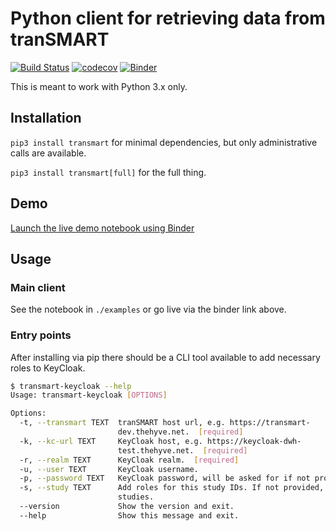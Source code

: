# Python client for retrieving data from tranSMART

[![Build Status](https://travis-ci.org/thehyve/transmart-api-client-py.svg?branch=master)](https://travis-ci.org/thehyve/transmart-api-client-py)
[![codecov](https://codecov.io/gh/thehyve/transmart-api-client-py/branch/master/graph/badge.svg)](https://codecov.io/gh/thehyve/transmart-api-client-py)
[![Binder](https://mybinder.org/badge.svg)](https://mybinder.org/v2/gh/thehyve/transmart-api-client-py/master?urlpath=/lab/tree/examples/Example.ipynb)

This is meant to work with Python 3.x only.

## Installation

`pip3 install transmart` for minimal dependencies, but only administrative calls are available.

`pip3 install transmart[full]` for the full thing.


## Demo

[Launch the live demo notebook using Binder](https://mybinder.org/v2/gh/thehyve/transmart-api-client-py/master?urlpath=/lab/tree/examples/Example.ipynb)


## Usage

### Main client
See the notebook in `./examples` or go live via the binder link above. 


### Entry points
After installing via pip there should be a CLI tool available to add necessary roles to KeyCloak.

```bash
$ transmart-keycloak --help
Usage: transmart-keycloak [OPTIONS]

Options:
  -t, --transmart TEXT  tranSMART host url, e.g. https://transmart-
                        dev.thehyve.net.  [required]
  -k, --kc-url TEXT     KeyCloak host, e.g. https://keycloak-dwh-
                        test.thehyve.net.  [required]
  -r, --realm TEXT      KeyCloak realm.  [required]
  -u, --user TEXT       KeyCloak username.
  -p, --password TEXT   KeyCloak password, will be asked for if not provided.
  -s, --study TEXT      Add roles for this study IDs. If not provided, add all
                        studies.
  --version             Show the version and exit.
  --help                Show this message and exit.
```